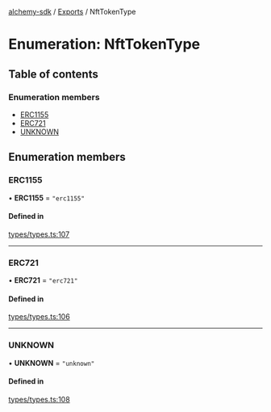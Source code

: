 [alchemy-sdk](../README.md) / [Exports](../modules.md) / NftTokenType

# Enumeration: NftTokenType

## Table of contents

### Enumeration members

- [ERC1155](NftTokenType.md#erc1155)
- [ERC721](NftTokenType.md#erc721)
- [UNKNOWN](NftTokenType.md#unknown)

## Enumeration members

### ERC1155

• **ERC1155** = `"erc1155"`

#### Defined in

[types/types.ts:107](https://github.com/alchemyplatform/alchemy-evm-js/blob/45d638a/src/types/types.ts#L107)

___

### ERC721

• **ERC721** = `"erc721"`

#### Defined in

[types/types.ts:106](https://github.com/alchemyplatform/alchemy-evm-js/blob/45d638a/src/types/types.ts#L106)

___

### UNKNOWN

• **UNKNOWN** = `"unknown"`

#### Defined in

[types/types.ts:108](https://github.com/alchemyplatform/alchemy-evm-js/blob/45d638a/src/types/types.ts#L108)
